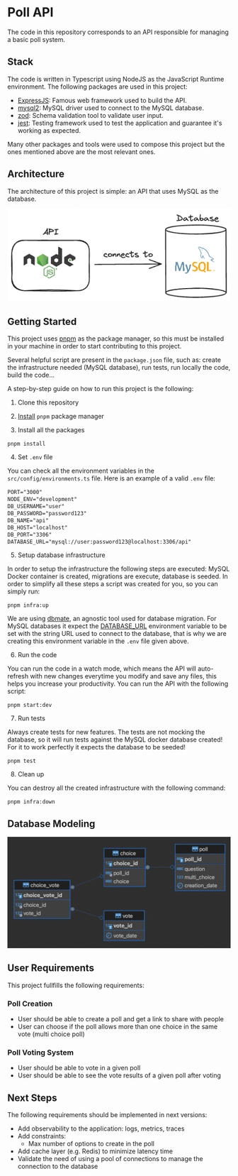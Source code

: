 # Poll API
The code in this repository corresponds to an API responsible for managing a basic poll system.

## Stack
The code is written in Typescript using NodeJS as the JavaScript Runtime environment. The following packages are used in this project:
- [ExpressJS](https://expressjs.com/): Famous web framework used to build the API.
- [mysql2](https://github.com/sidorares/node-mysql2): MySQL driver used to connect to the MySQL database.
- [zod](https://zod.dev/): Schema validation tool to validate user input.
- [jest](https://jestjs.io): Testing framework used to test the application and guarantee it's working as expected.

Many other packages and tools were used to compose this project but the ones mentioned above are the most relevant ones.

## Architecture

The architecture of this project is simple: an API that uses MySQL as the database.

![Architecture](/docs/architecture.png)


## Getting Started
This project uses [pnpm](https://pnpm.io/) as the package manager, so this must be installed in your machine in order to start contributing to this project.

Several helpful script are present in the `package.json` file, such as: create the infrastructure needed (MySQL database), run tests, run locally the code, build the code...

A step-by-step guide on how to run this project is the following:

1) Clone this repository

2) [Install](https://pnpm.io/installation) `pnpm` package manager

3) Install all the packages

```
pnpm install
```

4) Set `.env` file

You can check all the environment variables in the `src/config/environments.ts` file. Here is an example of a valid `.env` file:

```shell
PORT="3000"
NODE_ENV="development"
DB_USERNAME="user"
DB_PASSWORD="password123"
DB_NAME="api"
DB_HOST="localhost"
DB_PORT="3306"
DATABASE_URL="mysql://user:password123@localhost:3306/api"
```

5) Setup database infrastructure

In order to setup the infrastructure the following steps are executed: MySQL Docker container is created, migrations are execute, database is seeded. In order to simplify all these steps a script was created for you, so you can simply run:

```
pnpm infra:up
```

We are using [dbmate](https://github.com/amacneil/dbmate), an agnostic tool used for database migration. For MySQL databases it expect the [DATABASE_URL](https://github.com/amacneil/dbmate#mysql) environment variable to be set with the string URL used to connect to the database, that is why we are creating this environment variable in the `.env` file given above.

6) Run the code

You can run the code in a watch mode, which means the API will auto-refresh with new changes everytime you modify and save any files, this helps you increase your productivity. You can run the API with the following script:

```
pnpm start:dev
```

7) Run tests

Always create tests for new features. The tests are not mocking the database, so it will run tests against the MySQL docker database created! For it to work perfectly it expects the database to be seeded!

```
pnpm test
```

8) Clean up

You can destroy all the created infrastructure with the following command:

```
pnpm infra:down
```

## Database Modeling

![Database Modeling](/docs/database.png)


## User Requirements
This project fullfills the following requirements:

### Poll Creation
- User should be able to create a poll and get a link to share with people
- User can choose if the poll allows more than one choice in the same vote (multi choice poll)

### Poll Voting System
- User should be able to vote in a given poll
- User should be able to see the vote results of a given poll after voting

## Next Steps
The following requirements should be implemented in next versions:
- Add observability to the application: logs, metrics, traces
- Add constraints:
  - Max number of options to create in the poll
- Add cache layer (e.g. Redis) to minimize latency time
- Validate the need of using a pool of connections to manage the connection to the database

